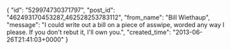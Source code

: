 {
   "id": "529974730371797",
   "post_id": "462493170453287_462528253783112",
   "from_name": "Bill Wiethaup",
   "message": "I could write out a bill on a piece of asswipe, worded any way I please. If you don't rebut it, I'll own you.",
   "created_time": "2013-06-26T21:41:03+0000"
 }
